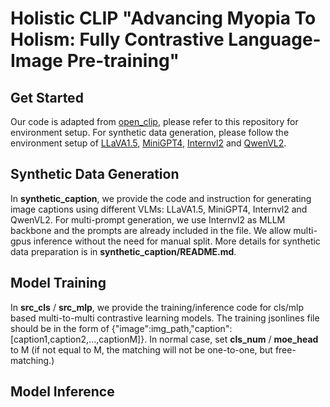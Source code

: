 # Holistic CLIP "Advancing Myopia To Holism: Fully Contrastive Language-Image Pre-training"
## Get Started
Our code is adapted from [open_clip](https://github.com/mlfoundations/open_clip), please refer to this repository for environment setup. For synthetic data generation, please follow the environment setup of [LLaVA1.5](https://github.com/haotian-liu/LLaVA), [MiniGPT4](https://github.com/Vision-CAIR/MiniGPT-4), [Internvl2](https://huggingface.co/OpenGVLab/InternVL2-2B) and [QwenVL2](https://huggingface.co/Qwen/Qwen2-VL-7B-Instruct).

## Synthetic Data Generation
In **synthetic_caption**, we provide the code and instruction for generating image captions using different VLMs: LLaVA1.5, MiniGPT4, Internvl2 and QwenVL2. For multi-prompt generation, we use Internvl2 as MLLM backbone and the prompts are already included in the file. We allow multi-gpus inference without the need for manual split. More details for synthetic data preparation is in **synthetic_caption/README.md**.

## Model Training
In **src_cls** / **src_mlp**, we provide the training/inference code for cls/mlp based multi-to-multi contrastive learning models. The training jsonlines file should be in the form of {"image":img_path,"caption":\[caption1,caption2,...,captionM\]}. 
In normal case, set **cls_num** / **moe_head** to M (if not equal to M, the matching will not be one-to-one, but free-matching.)

## Model Inference
